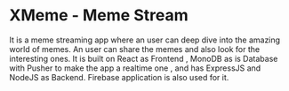 # XMeme - Meme Stream

It is a meme streaming app where an user can deep dive into the amazing world of memes. An user can share the memes and also look for the interesting ones. 
It is built on React as Frontend , MonoDB as is Database with Pusher to make the app a realtime one , and has ExpressJS and NodeJS as Backend. Firebase application is also used for it.